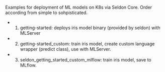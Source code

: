 Examples for deployment of ML models on K8s via Seldon Core.
Order according from simple to sohpisticated.

* 1) getting-started: deploys iris model binary (provided by seldon) with MLServer
* 2) getting-started_custom: train iris model, create custom language wrapper (predict class), use with MLServer.
* 3) seldon_getting_started_custom_mlflow: train iris model, save to MLflow.